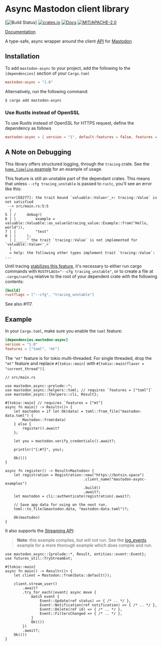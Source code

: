 # Async Mastodon client library 

[![Build Status](https://github.com/dscottboggs/mastodon-async/actions/workflows/rust.yml/badge.svg)]
[![crates.io](https://img.shields.io/crates/v/mastodon-async.svg)](https://crates.io/crates/mastodon-async)
[![Docs](https://docs.rs/mastodon-async/badge.svg)](https://docs.rs/mastodon-async)
[![MIT/APACHE-2.0](https://img.shields.io/crates/l/mastodon-async.svg)](https://crates.io/crates/mastodon-async)

[Documentation](https://docs.rs/mastodon-async/)

A type-safe, async wrapper around the client [API](https://docs.joinmastodon.org/client/intro/)
for [Mastodon](https://botsin.space/)

## Installation

To add `mastodon-async` to your project, add the following to the
`[dependencies]` section of your `Cargo.toml`

```toml
mastodon-async = "1.0"
```

Alternatively, run the following command:

~~~console
$ cargo add mastodon-async
~~~

### Use Rustls instead of OpenSSL

To use Rustls instead of OpenSSL for HTTPS request, define the dependency as follows

```toml
mastodon-async = { version = "1", default-features = false, features = ["rustls-tls"] }
```

## A Note on Debugging
This library offers structured logging, through the `tracing` crate. See the
[`home_timeline` example](examples/home_timeline.rs) for an example of usage.

This feature is still an unstable part of the dependant crates. This means that
unless `--cfg tracing_unstable` is passed to `rustc`, you'll see an error like
this:

```
error[E0277]: the trait bound `valuable::Value<'_>: tracing::Value` is not satisfied
 --> src/main.rs:5:5
  |
5 | /     debug!(
6 | |         example = valuable::Valuable::as_value(&tracing_value::Example::from("Hello, world")),
7 | |         "test"
8 | |     );
  | |_____^ the trait `tracing::Value` is not implemented for `valuable::Value<'_>`
  |
  = help: the following other types implement trait `tracing::Value`:
...
```

Until tracing [stabilizes this feature](https://docs.rs/tracing/latest/tracing/index.html#unstable-features),
it's necessary to either run cargo commands with `RUSTFLAGS="--cfg tracing_unstable"`,
or to create a file at `.cargo/config` relative to the root of your dependent
crate with the following contents:

```toml
[build]
rustflags = ["--cfg", "tracing_unstable"]
```

See also #117.

## Example

In your `Cargo.toml`, make sure you enable the `toml` feature:

```toml
[dependencies.mastodon-async]
version = "1.0"
features = ["toml", "mt"]
```

The `"mt"` feature is for tokio multi-threaded. For single threaded, drop the
`"mt"` feature and replace `#[tokio::main]` with
`#[tokio::main(flavor = "current_thread")]`.

<!--
    todo swap ignore with no_run just below here & the next example

test passes locally but not in CI
-->

```rust,ignore
// src/main.rs

use mastodon_async::prelude::*;
use mastodon_async::helpers::toml; // requires `features = ["toml"]`
use mastodon_async::{helpers::cli, Result};

#[tokio::main] // requires `features = ["mt"]
async fn main() -> Result<()> {
    let mastodon = if let Ok(data) = toml::from_file("mastodon-data.toml") {
        Mastodon::from(data)
    } else {
        register().await?
    };

    let you = mastodon.verify_credentials().await?;

    println!("{:#?}", you);

    Ok(())
}

async fn register() -> Result<Mastodon> {
    let registration = Registration::new("https://botsin.space")
                                    .client_name("mastodon-async-examples")
                                    .build()
                                    .await?;
    let mastodon = cli::authenticate(registration).await?;

    // Save app data for using on the next run.
    toml::to_file(&mastodon.data, "mastodon-data.toml")?;

    Ok(mastodon)
}
```

It also supports the [Streaming API](https://docs.joinmastodon.org/api/streaming):

> **Note**: this example compiles, but will not run. See the
> [log_events](https://github.com/dscottboggs/mastodon-async/blob/main/examples/log_events.rs)
> example for a more thorough example which does compile and run.

```rust,ignore
use mastodon_async::{prelude::*, Result, entities::event::Event};
use futures_util::TryStreamExt;

#[tokio::main]
async fn main() -> Result<()> {
    let client = Mastodon::from(Data::default());

    client.stream_user()
        .await?
        .try_for_each(|event| async move {
            match event {
                Event::Update(ref status) => { /* .. */ },
                Event::Notification(ref notification) => { /* .. */ },
                Event::Delete(ref id) => { /* .. */ },
                Event::FiltersChanged => { /* .. */ },
            }
            Ok(())
        })
        .await?;
    Ok(())
}
```

